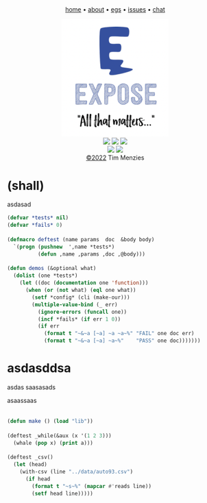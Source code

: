 <a name=top><br>
<!-- tricks from https://simpleicons.org/  https://studio.tailorbrands.com -->
<p align=center>
<a href="/README.md#top">home</a> • 
<a href="asdas">about</a> • 
<a href="asdas">egs</a> • 
<a href="asdas">issues</a> • 
<a href="asdas">chat</a>  
</p><p align=center>
<a href="/README.md#top"><img src="/etc/img/expose.png" width=250></a><br>
<img src="https://img.shields.io/badge/purpose-se,ai-informational?style=flat&logo=hyper&logoColor=white&color=blueviolet">
<img src="https://img.shields.io/badge/language-lua-informational?style=flat&logo=lua&logoColor=white&color=orange">
<a href="https://github.com/4duo/duo/actions"><img src="https://github.com/4duo/duo/workflows/tests/badge.svg"></a><br>
<img src="https://img.shields.io/badge/platform-osx,linux-informational?style=flat&logo=linux&logoColor=white&color=blue">
<a href="https://zenodo.org/badge/latestdoi/452530453"><img src="https://zenodo.org/badge/452530453.svg"></a><br>
<a href="/LICENSE.md#top">&copy;2022</a> Tim Menzies
</p>




# (shall)


 asdasad 


```lisp
(defvar *tests* nil)
(defvar *fails* 0)

(defmacro deftest (name params  doc  &body body)
  `(progn (pushnew  ',name *tests*) 
          (defun ,name ,params ,doc ,@body)))

(defun demos (&optional what)
  (dolist (one *tests*)
    (let ((doc (documentation one 'function)))
      (when (or (not what) (eql one what))
        (setf *config* (cli (make-our)))
        (multiple-value-bind (_ err)
          (ignore-errors (funcall one))
          (incf *fails* (if err 1 0))
          (if err
            (format t "~&~a [~a] ~a ~a~%" "FAIL" one doc err)
            (format t "~&~a [~a] ~a~%"    "PASS" one doc)))))))  

```


# asdasddsa

asdas
saasasads

asaassaas 

```lisp

(defun make () (load "lib"))

(deftest _while(&aux (x '(1 2 3)))
  (whale (pop x) (print a)))

(deftest _csv() 
  (let (head)
    (with-csv (line "../data/auto93.csv") 
      (if head
        (format t "~s~%" (mapcar #'reads line))
        (setf head line)))))


```


